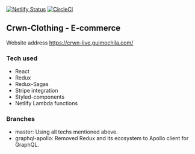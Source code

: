 [![Netlify Status](https://api.netlify.com/api/v1/badges/7c338d97-5f44-43cc-9e30-b136f974d40a/deploy-status)](https://app.netlify.com/sites/crwn-live/deploys) [![CircleCI](https://circleci.com/gh/guimochila/crwn-clothing.svg?style=svg)](https://circleci.com/gh/guimochila/crwn-clothing)

## Crwn-Clothing - E-commerce

Website address https://crwn-live.guimochila.com/

### Tech used

- React
- Redux
- Redux-Sagas
- Stripe integration
- Styled-components
- Netlify Lambda functions

### Branches

- master: Using all techs mentioned above.
- graphql-apollo: Removed Redux and its ecosystem to Apollo client for GraphQL.

